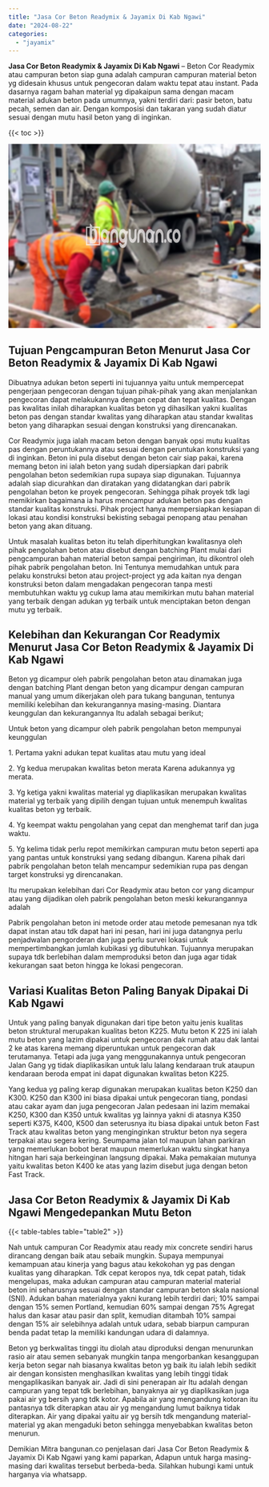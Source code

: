```yaml
---
title: "Jasa Cor Beton Readymix & Jayamix Di Kab Ngawi"
date: "2024-08-22"
categories: 
  - "jayamix"
---
```


**Jasa Cor Beton Readymix & Jayamix Di Kab Ngawi** – Beton Cor Readymix atau campuran beton siap guna adalah campuran campuran material beton yg didesain khusus untuk pengecoran dalam waktu tepat atau instant. Pada dasarnya ragam bahan material yg dipakaipun sama dengan macam material adukan beton pada umumnya, yakni terdiri dari: pasir beton, batu pecah, semen dan air. Dengan komposisi dan takaran yang sudah diatur sesuai dengan mutu hasil beton yang di inginkan.

{{< toc >}}

![Jasa Cor Beton Readymix & Jayamix Di Kab Ngawi](/images/jasa-cor-readymix-22.png)

## Tujuan Pengcampuran Beton Menurut Jasa Cor Beton Readymix & Jayamix Di Kab Ngawi

Dibuatnya adukan beton seperti ini tujuannya yaitu untuk mempercepat pengerjaan pengecoran dengan tujuan pihak-pihak yang akan menjalankan pengecoran dapat melakukannya dengan cepat dan tepat kualitas. Dengan pas kwalitas inilah diharapkan kualitas beton yg dihasilkan yakni kualitas beton pas dengan standar kwalitas yang diharapkan atau standar kwalitas beton yang diharapkan sesuai dengan konstruksi yang direncanakan.

Cor Readymix juga ialah macam beton dengan banyak opsi mutu kualitas pas dengan peruntukannya atau sesuai dengan peruntukan konstruksi yang di inginkan. Beton ini pula disebut dengan beton cair siap pakai, karena memang beton ini ialah beton yang sudah dipersiapkan dari pabrik pengolahan beton sedemikian rupa supaya siap digunakan. Tujuannya adalah siap dicurahkan dan diratakan yang didatangkan dari pabrik pengolahan beton ke proyek pengecoran. Sehingga pihak proyek tdk lagi memikirkan bagaimana ia harus mencampur adukan beton pas dengan standar kualitas konstruksi. Pihak project hanya mempersiapkan kesiapan di lokasi atau kondisi konstruksi bekisting sebagai penopang atau penahan beton yang akan dituang.

Untuk masalah kualitas beton itu telah diperhitungkan kwalitasnya oleh pihak pengolahan beton atau disebut dengan batching Plant mulai dari pengcampuran bahan material beton sampai pengiriman, itu dikontrol oleh pihak pabrik pengolahan beton. Ini Tentunya memudahkan untuk para pelaku konstruksi beton atau project-project yg ada kaitan nya dengan konstruksi beton dalam mengadakan pengecoran tanpa mesti membutuhkan waktu yg cukup lama atau memikirkan mutu bahan material yang terbaik dengan adukan yg terbaik untuk menciptakan beton dengan mutu yg terbaik.

## Kelebihan dan Kekurangan Cor Readymix Menurut Jasa Cor Beton Readymix & Jayamix Di Kab Ngawi

Beton yg dicampur oleh pabrik pengolahan beton atau dinamakan juga dengan batching Plant dengan beton yang dicampur dengan campuran manual yang umum dikerjakan oleh para tukang bangunan, tentunya memiliki kelebihan dan kekurangannya masing-masing. Diantara keunggulan dan kekurangannya Itu adalah sebagai berikut;

Untuk beton yang dicampur oleh pabrik pengolahan beton mempunyai keunggulan

1\. Pertama yakni adukan tepat kualitas atau mutu yang ideal

2\. Yg kedua merupakan kwalitas beton merata Karena adukannya yg merata.

3\. Yg ketiga yakni kwalitas material yg diaplikasikan merupakan kwalitas material yg terbaik yang dipilih dengan tujuan untuk menempuh kwalitas kualitas beton yg terbaik.

4\. Yg keempat waktu pengolahan yang cepat dan menghemat tarif dan juga waktu.

5\. Yg kelima tidak perlu repot memikirkan campuran mutu beton seperti apa yang pantas untuk konstruksi yang sedang dibangun. Karena pihak dari pabrik pengolahan beton telah mencampur sedemikian rupa pas dengan target konstruksi yg direncanakan.

Itu merupakan kelebihan dari Cor Readymix atau beton cor yang dicampur atau yang dijadikan oleh pabrik pengolahan beton meski kekurangannya adalah

Pabrik pengolahan beton ini metode order atau metode pemesanan nya tdk dapat instan atau tdk dapat hari ini pesan, hari ini juga datangnya perlu penjadwalan pengorderan dan juga perlu survei lokasi untuk mempertimbangkan jumlah kubikasi yg dibutuhkan. Tujuannya merupakan supaya tdk berlebihan dalam memproduksi beton dan juga agar tidak kekurangan saat beton hingga ke lokasi pengecoran.

## Variasi Kualitas Beton Paling Banyak Dipakai Di Kab Ngawi

Untuk yang paling banyak digunakan dari tipe beton yaitu jenis kualitas beton struktural merupakan kualitas beton K225. Mutu beton K 225 ini ialah mutu beton yang lazim dipakai untuk pengecoran dak rumah atau dak lantai 2 ke atas karena memang diperuntukan untuk pengecoran dak terutamanya. Tetapi ada juga yang menggunakannya untuk pengecoran Jalan Gang yg tidak diaplikasikan untuk lalu lalang kendaraan truk ataupun kendaraan beroda empat ini dapat digunakan kwalitas beton K225.

Yang kedua yg paling kerap digunakan merupakan kualitas beton K250 dan K300. K250 dan K300 ini biasa dipakai untuk pengecoran tiang, pondasi atau cakar ayam dan juga pengecoran Jalan pedesaan ini lazim memakai K250, K300 dan K350 untuk kwalitas yg lainnya yakni di atasnya K350 seperti K375, K400, K500 dan seterusnya itu biasa dipakai untuk beton Fast Track atau kwalitas beton yang menginginkan struktur beton nya segera terpakai atau segera kering. Seumpama jalan tol maupun lahan parkiran yang memerlukan bobot berat maupun memerlukan waktu singkat hanya hitngan hari saja berkeinginan langsung dipakai. Maka pemakaian mutunya yaitu kwalitas beton K400 ke atas yang lazim disebut juga dengan beton Fast Track.

## Jasa Cor Beton Readymix & Jayamix Di Kab Ngawi Mengedepankan Mutu Beton

{{< table-tables table="table2" >}}

Nah untuk campuran Cor Readymix atau ready mix concrete sendiri harus dirancang dengan baik atau sebaik mungkin. Supaya mempunyai kemampuan atau kinerja yang bagus atau kekokohan yg pas dengan kualitas yang diharapkan. Tdk cepat keropos nya, tdk cepat patah, tidak mengelupas, maka adukan campuran atau campuran material material beton ini seharusnya sesuai dengan standar campuran beton skala nasional (SNI). Adukan bahan materialnya yakni kurang lebih terdiri dari; 10% sampai dengan 15% semen Portland, kemudian 60% sampai dengan 75% Agregat halus dan kasar atau pasir dan split, kemudian ditambah 10% sampai dengan 15% air selebihnya adalah untuk udara, sebab biarpun campuran benda padat tetap Ia memiliki kandungan udara di dalamnya.

Beton yg berkwalitas tinggi itu diolah atau diproduksi dengan menurunkan rasio air atau semen sebanyak mungkin tanpa mengorbankan kesanggupan kerja beton segar nah biasanya kwalitas beton yg baik itu ialah lebih sedikit air dengan konsisten menghasilkan kwalitas yang lebih tinggi tidak mengaplikasikan banyak air. Jadi di sini penerapan air Itu adalah dengan campuran yang tepat tdk berlebihan, banyaknya air yg diaplikasikan juga pakai air yg bersih yang tdk kotor. Apabila air yang mengandung kotoran itu pantasnya tdk diterapkan atau air yg mengandung lumut baiknya tidak diterapkan. Air yang dipakai yaitu air yg bersih tdk mengandung material-material yg akan mengaduki beton sehingga menyebabkan kwalitas beton menurun.

Demikian Mitra bangunan.co penjelasan dari Jasa Cor Beton Readymix & Jayamix Di Kab Ngawi yang kami paparkan, Adapun untuk harga masing-masing dari kwalitas tersebut berbeda-beda. Silahkan hubungi kami untuk harganya via whatsapp.
